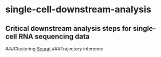 # single-cell-downstream-analysis
## Critical downstream analysis steps for single-cell RNA sequencing data
###Clustering
[Seurat](https://satijalab.org/seurat/articles/install.html)
###Trajectory inference
